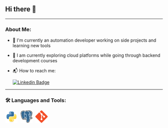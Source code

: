 ## Hi there 👋

<!--
**adavidschmidt/adavidschmidt** is a ✨ _special_ ✨ repository because its `README.md` (this file) appears on your GitHub profile.

Here are some ideas to get you started:

- 🔭 I’m currently working on ...
- 🌱 I’m currently learning ...
- 👯 I’m looking to collaborate on ...
- 🤔 I’m looking for help with ...
- 💬 Ask me about ...
- 📫 How to reach me: ...
- 😄 Pronouns: ...
- ⚡ Fun fact: ...
-->
---

### About Me:

- 🔭 I'm currently an automation developer working on side projects and learning new tools
  
- 🌱 I am currently exploring cloud platforms while going through backend development courses
  
- 📬 How to reach me:

  [![Linkedin Badge](https://img.shields.io/badge/-andrew-blue?style=flat-square&logo=Linkedin&logoColor=white&link=https://www.linkedin.com/in/adsch/)](https://www.linkedin.com/in/adsch/)

---

### 🛠️ Languages and Tools:

<div>
  <img src="https://github.com/devicons/devicon/blob/master/icons/python/python-original.svg" title="Python" width="40" height="40"/>&nbsp;
  <img src="https://github.com/devicons/devicon/blob/master/icons/postgresql/postgresql-original.svg" title="PostgreSQL" width="40" height="40"/>&nbsp;
  <img src="https://github.com/devicons/devicon/blob/master/icons/git/git-original.svg" title="Git" width="40" height="40"/>
</div>
